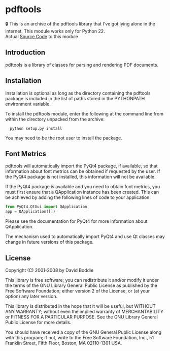 # pdftools

🔒 This is an archive of the pdftools library that I've got lying alone in the internet. This module works only for Python 22.<br>
Actual [Source Code](https://www.boddie.org.uk/david/Projects/Python/pdftools/index.html) to this module

Introduction
---

pdftools is a library of classes for parsing and rendering PDF documents.


Installation
---

Installation is optional as long as the directory containing the pdftools
package is included in the list of paths stored in the PYTHONPATH environment
variable.

To install the pdftools module, enter the following at the command line from
within the directory unpacked from the archive:
```
  python setup.py install
```
You may need to be the root user to install the package.

Font Metrics
---

pdftools will automatically import the PyQt4 package, if available, so that
information about font metrics can be obtained if requested by the user. If
the PyQt4 package is not installed, this information will not be available.

If the PyQt4 package is available and you need to obtain font metrics, you
must first ensure that a QApplication instance has been created. This can be
achieved by adding the following lines of code to your application:
```py
from PyQt4.QtGui import QApplication
app = QApplication([])
```
Please see the documentation for PyQt4 for more information about QApplication.

The mechanism used to automatically import PyQt4 and use Qt classes may change
in future versions of this package.

License
---

Copyright (C) 2001-2008 by David Boddie

This library is free software; you can redistribute it and/or
modify it under the terms of the GNU Library General Public
License as published by the Free Software Foundation; either
version 2 of the License, or (at your option) any later version.

This library is distributed in the hope that it will be useful,
but WITHOUT ANY WARRANTY; without even the implied warranty of
MERCHANTABILITY or FITNESS FOR A PARTICULAR PURPOSE.  See the GNU
Library General Public License for more details.

You should have received a copy of the GNU General Public License along
with this program; if not, write to the Free Software Foundation, Inc.,
51 Franklin Street, Fifth Floor, Boston, MA 02110-1301 USA.
